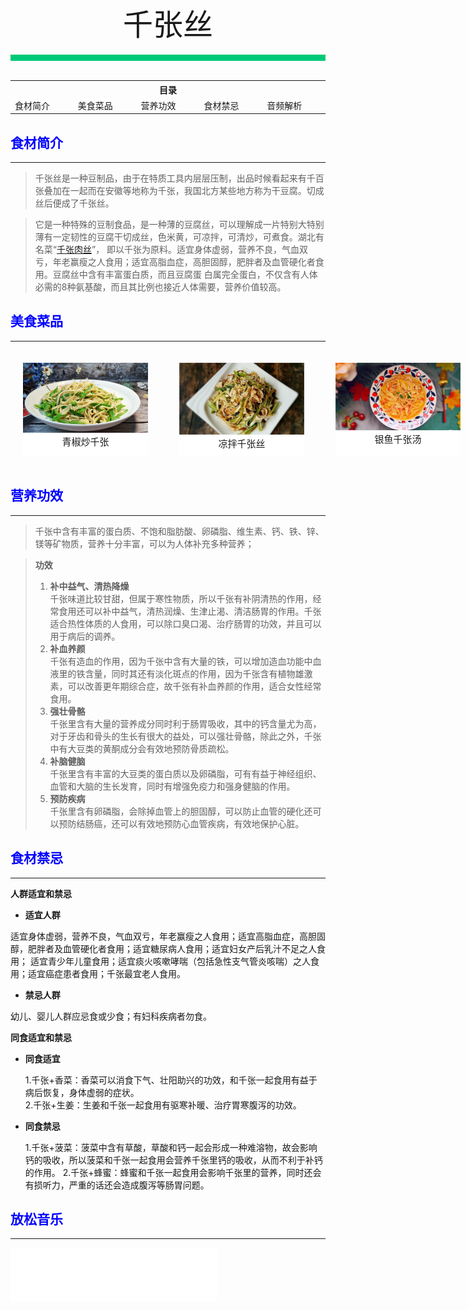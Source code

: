 <div align="center">
    <font face="黑体" size="8">千张丝</font>
</div></br>
<div style="background-color: #00CA79;height: 10px"></div>
<br>
<table style="border:none;">
    <tr>
        <th colspan="5"style="border:none;width: 850px">
            目录
        </th>
    </tr>
    <tr style="width: 500px; border:none;">
        <td style="border:none">
        食材简介
        </td>
        <td style="border:none">
        美食菜品
        </td>
        <td style="border:none">
        营养功效
        </td>
        <td style="border:none">
        食材禁忌
        </td>
        <td style="border:none">
        音频解析
        </td>
    </tr>
</table>

## <font color="blue">食材简介</font>

---

>千张丝是一种豆制品，由于在特质工具内层层压制，出品时候看起来有千百张叠加在一起而在安徽等地称为千张，我国北方某些地方称为干豆腐。切成丝后便成了千张丝。

>它是一种特殊的豆制食品，是一种薄的豆腐丝，可以理解成一片特别大特别薄有一定韧性的豆腐干切成丝，色米黄，可凉拌，可清炒，可煮食。湖北有名菜“[千张肉丝](../../../laravel/base/relevance/千张肉丝.md)”，
即以千张为原料。适宜身体虚弱，营养不良，气血双亏，年老赢瘦之人食用；适宜高脂血症，高胆固醇，肥胖者及血管硬化者食用。豆腐丝中含有丰富蛋白质，而且豆腐蛋
白属完全蛋白，不仅含有人体必需的8种氨基酸，而且其比例也接近人体需要，营养价值较高。

## <font color="blue">美食菜品</font>

---

<div style="background: aquamarine;position: absolute;">
    <div style="background-color: white;width: 200px;height: 150px;margin: 20px;position: absolute;">
        <img src="../../../img/materials-dishes/千张丝/青椒炒千张.jpg";width="100%";height="80%">
        <div style="font-size:15px;text-align: center;font-family: 'Bookman Old Style'">青椒炒千张</div>
    </div>
    <div style="background: white;width: 200px;height: 150px;margin:20px;position: absolute;left: 250px;">
         <img src="../../../img/materials-dishes/千张丝/凉拌千张丝.jpg";width="100%";height="70%">
        <div style="font-size:15px;text-align: center;font-family: 'Bookman Old Style'">凉拌千张丝</div>
    </div>
    <div style="background-color: white;width: 200px;height: 150px;margin: 20px;position: absolute;left: 500px;">
        <img src="../../../img/materials-dishes/千张丝/银鱼千张汤.jpg";width="100%";height="80%">
        <div style="font-size:15px;text-align: center;font-family: 'Bookman Old Style'">银鱼千张汤</div>
    </div>
    <div style="background: white;width: 200px;height: 150px;margin:20px;position: absolute;left: 750px;">
         <img src="../../../img/materials-dishes/千张丝/韭菜炒千张.jpg";width="100%";height="70%">
        <div style="font-size:15px;text-align: center;font-family: 'Bookman Old Style'">韭菜炒千张</div>
    </div>
<div style="background: white;width: 200px;height: 150px;margin:20px;position: absolute;left: 1000px;">
         <img src="../../../img/materials-dishes/千张丝/麻辣千张丝.jpg";width="100%";height="70%">
        <div style="font-size:15px;text-align: center;font-family: 'Bookman Old Style'">麻辣千张丝</div>
    </div>
</div>

<br>
<br>
<br>
<br>
<br>
<br>
<br>
<br>
<br>
<br>
<br>

## <font color="blue">营养功效</font>

---

>千张中含有丰富的蛋白质、不饱和脂肪酸、卵磷脂、维生素、钙、铁、锌、镁等矿物质，营养十分丰富，可以为人体补充多种营养；

>**功效**<br>
>1. **补中益气、清热降燥**<br>
   千张味道比较甘甜，但属于寒性物质，所以千张有补阴清热的作用，经常食用还可以补中益气，清热润燥、生津止渴、清洁肠胃的作用。千张适合热性体质的人食用，可以除口臭口渴、治疗肠胃的功效，并且可以用于病后的调养。
>2. **补血养颜** <br>
   千张有造血的作用，因为千张中含有大量的铁，可以增加造血功能中血液里的铁含量，同时其还有淡化斑点的作用，因为千张含有植物雄激素，可以改善更年期综合症，故千张有补血养颜的作用，适合女性经常食用。
>3. **强壮骨骼**<br>
   千张里含有大量的营养成分同时利于肠胃吸收，其中的钙含量尤为高，对于牙齿和骨头的生长有很大的益处，可以强壮骨骼，除此之外，千张中有大豆类的黄酮成分会有效地预防骨质疏松。
>4. **补脑健脑**<br>
   千张里含有丰富的大豆类的蛋白质以及卵磷脂，可有有益于神经组织、血管和大脑的生长发育，同时有增强免疫力和强身健脑的作用。
>5. **预防疾病**<br>
   千张里含有卵磷脂，会除掉血管上的胆固醇，可以防止血管的硬化还可以预防结肠癌，还可以有效地预防心血管疾病，有效地保护心脏。

## <font color="blue">食材禁忌</font>

---
**人群适宜和禁忌**

  - **适宜人群**

  适宜身体虚弱，营养不良，气血双亏，年老赢瘦之人食用；适宜高脂血症，高胆固醇，肥胖者及血管硬化者食用；适宜糖尿病人食用；适宜妇女产后乳汁不足之人食用；
适宜青少年儿童食用；适宜痰火咳嗽哮喘（包括急性支气管炎咳喘）之人食用；适宜癌症患者食用；千张最宜老人食用。

  - **禁忌人群**

  幼儿、婴儿人群应忌食或少食；有妇科疾病者勿食。

**同食适宜和禁忌**
  - **同食适宜**

    1.千张+香菜：香菜可以消食下气、壮阳助兴的功效，和千张一起食用有益于病后恢复，身体虚弱的症状。<br>
    2.千张+生姜：生姜和千张一起食用有驱寒补暖、治疗胃寒腹泻的功效。

  - **同食禁忌**<br>

    1.千张+菠菜：菠菜中含有草酸，草酸和钙一起会形成一种难溶物，故会影响钙的吸收，所以菠菜和千张一起食用会营养千张里钙的吸收，从而不利于补钙的作用。
    2.千张+蜂蜜：蜂蜜和千张一起食用会影响千张里的营养，同时还会有损听力，严重的话还会造成腹泻等肠胃问题。

## <font color="blue">放松音乐</font>

---

<iframe frameborder="no" border="0" marginwidth="0" marginheight="0" width=330 height=86 src="//music.163.com/outchain/player?type=2&id=1893321422&auto=1&height=66"></iframe>




<br>
<br>
<br>
<br>
<br>